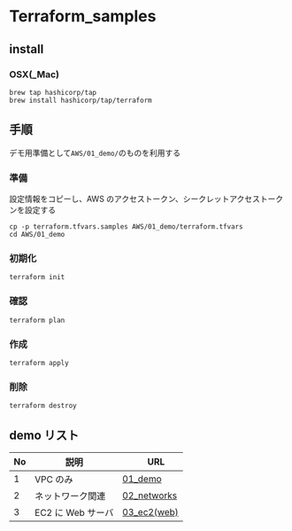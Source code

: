 # Terraform_samples

## install

### OSX(\_Mac)

```
brew tap hashicorp/tap
brew install hashicorp/tap/terraform
```

## 手順

デモ用準備として`AWS/01_demo/`のものを利用する

### 準備

設定情報をコピーし、AWS のアクセストークン、シークレットアクセストークンを設定する

```
cp -p terraform.tfvars.samples AWS/01_demo/terraform.tfvars
cd AWS/01_demo
```

### 初期化

```
terraform init
```

### 確認

```
terraform plan
```

### 作成

```
terraform apply
```

### 削除

```
terraform destroy
```

## demo リスト

| No  | 説明              | 　 URL                                                                                     |
| --- | ----------------- | ------------------------------------------------------------------------------------------ |
| 1   | VPC のみ          | [01_demo](https://github.com/mshige1979/Terraform_samples/tree/main/AWS/01_demo)           |
| 2   | ネットワーク関連  | [02_networks](https://github.com/mshige1979/Terraform_samples/tree/main/AWS/02_networks)   |
| 3   | EC2 に Web サーバ | [03_ec2(web)](<https://github.com/mshige1979/Terraform_samples/tree/main/AWS/03_ec2(web)>) |
